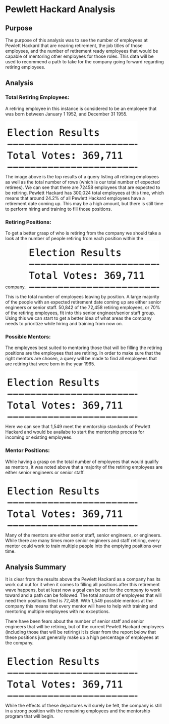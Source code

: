 # Pewlett Hackard Analysis
## Purpose
The purpose of this analysis was to see the number of employees at Pewlett Hackard that are nearing retirement, the job titles of those employees, and the number of retirement ready employees that would be capable of mentoring other employees for those roles. This data will be used to recommend a path to take for the company going forward regarding retiring employees.

## Analysis
### Total Retiring Employees:
A retiring employee in this instance is considered to be an employee that was born between January 1 1952, and December 31 1955. 

<img src="https://github.com/sparrishmatt/Election_Analysis/blob/main/Resources/total_votes.png" height="150">

The image above is the top results of a query listing all retiring employees as well as the total number of rows (which is our total number of expected retirees). We can see that there are 72458 employees that are expected to be retiring. Pewlett Hackard has 300,024 total employees at this time, which means that around 24.2% of all Pewlett Hackard employees have a retirement date coming up. This may be a high amount, but there is still time to perform hiring and training to fill those positions.

### Retiring Positions: 
To get a better grasp of who is retiring from the company we should take a look at the number of people retiring from each position within the company. 
<img src="https://github.com/sparrishmatt/Election_Analysis/blob/main/Resources/total_votes.png" height="150">

This is the total number of employees leaving by position. A large majority of the people with an expected retirement date coming up are either senior engineers or senior staff. 50,842 of the 72,458 retiring employees, or 70% of the retiring employees, fit into this senior engineer/senior staff group. Using this we can start to get a better idea of what areas the company needs to prioritize while hiring and training from now on. 

### Possible Mentors:
The employees best suited to mentoring those that will be filling the retiring positions are the employees that are retiring. In order to make sure that the right mentors are chosen, a query will be made to find all employees that are retiring that were born in the year 1965. 

<img src="https://github.com/sparrishmatt/Election_Analysis/blob/main/Resources/total_votes.png" height="150">

Here we can see that 1,549 meet the mentorship standards of Pewlett Hackard and would be availabe to start the mentorship process for incoming or existing employees. 

### Mentor Positions:
While having a grasp on the total number of employees that would qualify as mentors, it was noted above that a majority of the retiring employees are either senior engineers or senior staff.

<img src="https://github.com/sparrishmatt/Election_Analysis/blob/main/Resources/total_votes.png" height="150">

Many of the mentors are either senior staff, senior engineers, or engineers. While there are many times more senior engineers and staff retiring, every mentor could work to train multiple people into the emptying positions over time. 

## Analysis Summary
It is clear from the results above the Pewlett Hackard as a company has its work cut out for it when it comes to filling all positions after this retirement wave happens, but at least now a goal can be set for the company to work toward and a path can be followed. The total amount of employees that will need their positions filled is 72,458. With 1,549 possible mentors at the company this means that every mentor will have to help with training and mentoring multiple employees with no exceptions. 

There have been fears about the number of senior staff and senior engineers that will be retiring, but of the current Pewlett Hackard employees (including those that will be retiring) it is clear from the report below that these positions just generally make up a high percentage of employees at the company. 

<img src="https://github.com/sparrishmatt/Election_Analysis/blob/main/Resources/total_votes.png" height="150">

While the effects of these departures will surely be felt, the company is still in a strong position with the remaining employees and the mentorship program that will begin.

